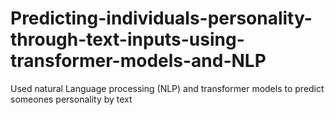 # Predicting-individuals-personality-through-text-inputs-using-transformer-models-and-NLP
Used natural Language processing (NLP) and transformer models to predict someones personality by text 
